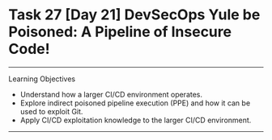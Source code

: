 # Task 27  [Day 21] DevSecOps Yule be Poisoned: A Pipeline of Insecure Code!

---

Learning Objectives

- Understand how a larger CI/CD environment operates.
- Explore indirect poisoned pipeline execution (PPE) and how it can be used to exploit Git.
- Apply CI/CD exploitation knowledge to the larger CI/CD environment.

---


